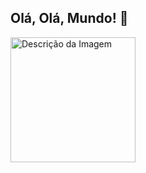 <span alinhar="centro">

## Olá, Olá, Mundo! 👋
</span>
<div alinhar="centro">
<img rsc="https://github.com/romariosilva1992/petshop/assets/87885678/8a076678-6502-4e93-a410-470fd8087b7a"/>
</div>
<img src="petshop/img/a/projeto.png" alt="Descrição da Imagem" width="200"/>



